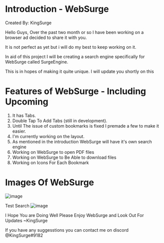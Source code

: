 # Introduction - WebSurge
Created By: KingSurge

Hello Guys, Over the past two month or so I have been working on a browser ad decided to share it with you.

It is not perfect as yet but i will do my best to keep working on it.

In aid of this project I will be creating a search engine specifically for WebSurge called SurgeEngine.

This is in hopes of making it quite unique. I will update you shortly on this

# Features of WebSurge - Including Upcoming

1. It has Tabs.
2. Double Tap To Add Tabs (still in development).
3. Until The issue of custom bookmarks is fixed I premade a few to make it easier.
4. I'm currently working on the layout.
5. As mentioned in the introduction WebSurge will have it's own search engine
6. Working on WebSurge to open PDF files
7. Working on WebSurge to Be Able to download files
8. Working on Icons For Each Bookmark

# Images Of WebSurge

![image](https://user-images.githubusercontent.com/100876124/168951245-90916b7f-d50f-4b8d-8201-8f4255d62da6.png)

Test Search
![image](https://user-images.githubusercontent.com/100876124/168951301-eb0af939-5570-482b-9bde-cc88c4f83ba2.png)


I Hope You are Doing Well
Please Enjoy WebSurge and Look Out For Updates
~KingSurge

If you have any suggesstions you can contact me on discord @KingSurge#9182 
